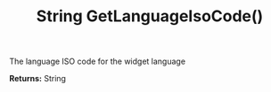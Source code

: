 ﻿---
uid: crmscript_ref_NSChatWidgetSettings_GetLanguageIsoCode
title: String GetLanguageIsoCode()
intellisense: NSChatWidgetSettings.GetLanguageIsoCode
keywords: NSChatWidgetSettings, GetLanguageIsoCode
so.topic: reference
---

The language ISO code for the widget language

**Returns:** String


